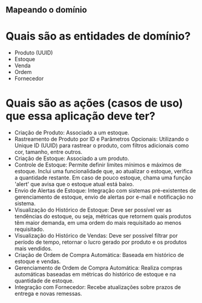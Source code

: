 ## Mapeando o domínio

# Quais são as entidades de domínio?
- Produto (UUID)
- Estoque
- Venda
- Ordem
- Fornecedor

# Quais são as ações (casos de uso) que essa aplicação deve ter?
- Criação de Produto: Associado a um estoque.
- Rastreamento de Produto por ID e Parâmetros Opcionais: Utilizando o Unique ID (UUID) para rastrear o produto, com filtros adicionais como cor, tamanho, entre outros.
- Criação de Estoque: Associado a um produto.
- Controle de Estoque: Permite definir limites mínimos e máximos de estoque. Inclui uma funcionalidade que, ao atualizar o estoque, verifica a quantidade restante. Em caso de pouco
estoque, chama uma função 'alert' que avisa que o estoque atual está baixo.
- Envio de Alertas de Estoque: Integração com sistemas pré-existentes de gerenciamento de estoque, envio de alertas por e-mail e notificação no sistema.
- Visualização do Histórico de Estoque: Deve ser possível ver as tendências do estoque, ou seja, métricas que retornem quais produtos têm maior demanda, em uma ordem do mais   requisitado ao menos requisitado.
- Visualização do Histórico de Vendas: Deve ser possível filtrar por período de tempo, retornar o lucro gerado por produto e os produtos mais vendidos.
- Criação de Ordem de Compra Automática: Baseada em histórico de estoque e vendas.
- Gerenciamento de Ordem de Compra Automática: Realiza compras automáticas baseadas em métricas do histórico de estoque e na quantidade de estoque.
- Integração com Fornecedor: Recebe atualizações sobre prazos de entrega e novas remessas.





